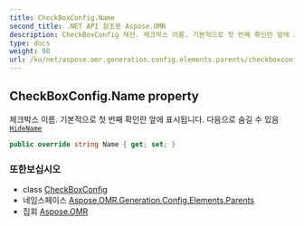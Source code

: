 ```yaml
---
title: CheckBoxConfig.Name
second_title: .NET API 참조용 Aspose.OMR
description: CheckBoxConfig 재산. 체크박스 이름. 기본적으로 첫 번째 확인란 앞에 표시됩니다. 다음으로 숨길 수 있음HideName
type: docs
weight: 90
url: /ko/net/aspose.omr.generation.config.elements.parents/checkboxconfig/name/
---
```

## CheckBoxConfig.Name property

체크박스 이름. 기본적으로 첫 번째 확인란 앞에 표시됩니다. 다음으로 숨길 수 있음[`HideName`](../hidename/)

```csharp
public override string Name { get; set; }
```

### 또한보십시오

* class [CheckBoxConfig](../)
* 네임스페이스 [Aspose.OMR.Generation.Config.Elements.Parents](../../checkboxconfig/)
* 집회 [Aspose.OMR](../../../)


